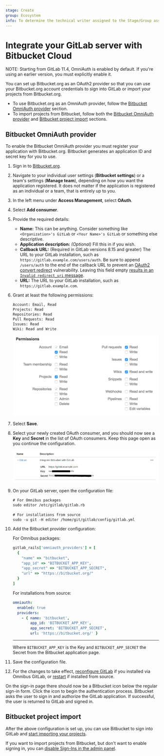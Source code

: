 ```yaml
---
stage: Create
group: Ecosystem
info: To determine the technical writer assigned to the Stage/Group associated with this page, see https://about.gitlab.com/handbook/engineering/ux/technical-writing/#assignments
---
```


# Integrate your GitLab server with Bitbucket Cloud

NOTE:
Starting from GitLab 11.4, OmniAuth is enabled by default. If you're using an
earlier version, you must explicitly enable it.

You can set up Bitbucket.org as an OAuth2 provider so that you can use your
Bitbucket.org account credentials to sign into GitLab or import your projects from
Bitbucket.org.

- To use Bitbucket.org as an OmniAuth provider, follow the
  [Bitbucket OmniAuth provider](#bitbucket-omniauth-provider) section.
- To import projects from Bitbucket, follow both the
  [Bitbucket OmniAuth provider](#bitbucket-omniauth-provider) and
  [Bitbucket project import](#bitbucket-project-import) sections.

## Bitbucket OmniAuth provider

To enable the Bitbucket OmniAuth provider you must register your application
with Bitbucket.org. Bitbucket generates an application ID and secret key for
you to use.

1. Sign in to [Bitbucket.org](https://bitbucket.org).
1. Navigate to your individual user settings (**Bitbucket settings**) or a team's
   settings (**Manage team**), depending on how you want the application registered.
   It does not matter if the application is registered as an individual or a
   team, that is entirely up to you.
1. In the left menu under **Access Management**, select **OAuth**.
1. Select **Add consumer**.
1. Provide the required details:

   - **Name:** This can be anything. Consider something like `<Organization>'s GitLab`
     or `<Your Name>'s GitLab` or something else descriptive.
   - **Application description:** *(Optional)* Fill this in if you wish.
   - **Callback URL:** (Required in GitLab versions 8.15 and greater)
     The URL to your GitLab installation, such as
     `https://gitlab.example.com/users/auth`. Be sure to append `/users/auth` to
     the end of the callback URL to prevent an
     [OAuth2 convert redirect](http://tetraph.com/covert_redirect/) vulnerability.
     Leaving this field empty
     [results in an `Invalid redirect_uri` message](https://confluence.atlassian.com/bitbucket/oauth-faq-338365710.html).
   - **URL:** The URL to your GitLab installation, such as `https://gitlab.example.com`.

1. Grant at least the following permissions:

   ```plaintext
   Account: Email, Read
   Projects: Read
   Repositories: Read
   Pull Requests: Read
   Issues: Read
   Wiki: Read and Write
   ```

   ![Bitbucket OAuth settings page](img/bitbucket_oauth_settings_page.png)

1. Select **Save**.
1. Select your newly created OAuth consumer, and you should now see a **Key** and
   **Secret** in the list of OAuth consumers. Keep this page open as you continue
   the configuration.

   ![Bitbucket OAuth key](img/bitbucket_oauth_keys.png)

1. On your GitLab server, open the configuration file:

   ```shell
   # For Omnibus packages
   sudo editor /etc/gitlab/gitlab.rb

   # For installations from source
   sudo -u git -H editor /home/git/gitlab/config/gitlab.yml
   ```

1. Add the Bitbucket provider configuration:

   For Omnibus packages:

   ```ruby
   gitlab_rails['omniauth_providers'] = [
     {
       "name" => "bitbucket",
       "app_id" => "BITBUCKET_APP_KEY",
       "app_secret" => "BITBUCKET_APP_SECRET",
       "url" => "https://bitbucket.org/"
     }
   ]
   ```

   For installations from source:

   ```yaml
   omniauth:
     enabled: true
     providers:
       - { name: 'bitbucket',
           app_id: 'BITBUCKET_APP_KEY',
           app_secret: 'BITBUCKET_APP_SECRET',
           url: 'https://bitbucket.org/' }
   ```

   ---

   Where `BITBUCKET_APP_KEY` is the Key and `BITBUCKET_APP_SECRET` the Secret
   from the Bitbucket application page.

1. Save the configuration file.
1. For the changes to take effect, [reconfigure GitLab](../administration/restart_gitlab.md#omnibus-gitlab-reconfigure) if you installed via
   Omnibus GitLab, or [restart](../administration/restart_gitlab.md#installations-from-source) if installed from source.

On the sign-in page there should now be a Bitbucket icon below the regular
sign-in form. Click the icon to begin the authentication process. Bitbucket asks
the user to sign in and authorize the GitLab application. If successful, the user
is returned to GitLab and signed in.

## Bitbucket project import

After the above configuration is set up, you can use Bitbucket to sign into
GitLab and [start importing your projects](../user/project/import/bitbucket.md).

If you want to import projects from Bitbucket, but don't want to enable signing in,
you can [disable Sign-Ins in the admin panel](omniauth.md#enable-or-disable-sign-in-with-an-omniauth-provider-without-disabling-import-sources).
